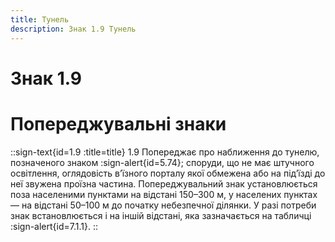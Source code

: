 ```yaml
---
title: Тунель
description: Знак 1.9 Тунель
---
```

# Знак 1.9
# Попереджувальні знаки
::sign-text{id=1.9 :title=title}
1.9 Попереджає про наближення до тунелю, позначеного знаком :sign-alert{id=5.74}; споруди, що не має штучного освітлення, оглядовість в’їзного порталу якої обмежена або на під’їзді до неї звужена проїзна частина.
Попереджувальний знак установлюється поза населеними пунктами на відстані 150–300 м, у населених пунктах — на відстані 50–100 м до початку небезпечної ділянки. У разі потреби знак встановлюється і на іншій відстані, яка зазначається на табличці :sign-alert{id=7.1.1}.
::